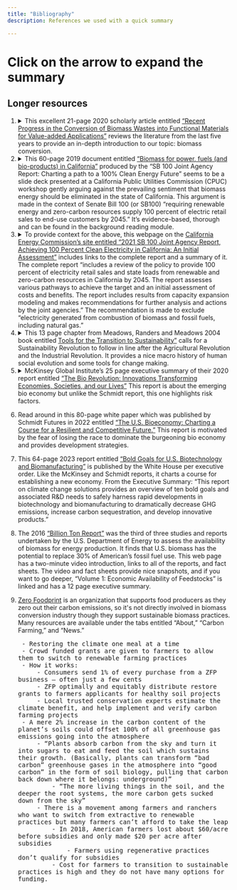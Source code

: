 ```yaml
---
title: "Bibliography"
description: References we used with a quick summary

---
```

<!-- adding style for pre tag for text wrap-->
<style>
pre {
    white-space: pre-wrap;       /* Since CSS 2.1 */
    white-space: -moz-pre-wrap;  /* Mozilla, since 1999 */
    white-space: -pre-wrap;      /* Opera 4-6 */
    white-space: -o-pre-wrap;    /* Opera 7 */
    word-wrap: break-word;       /* Internet Explorer 5.5+ */
}
</style>
# Click on the arrow to expand the summary

## Longer resources

1. <details><summary> This excellent 21-page 2020 scholarly article entitled <a href="https://www.tandfonline.com/doi/full/10.1080/14686996.2020.1848213">“Recent Progress in the Conversion of Biomass Wastes into Functional Materials for Value-added Applications”</a> reviews the literature from the last five years to provide an in-depth introduction to our topic:  biomass conversion. </summary>

    <pre>
    - In this reading they talk about research within 5 years including
        * Natural polymers
        * Biomass wastes
        * Using carbon materials as
            * Absorbents
            * Catalyst carriers
            * Electrode materials
            * Functional composites
    - Going into the third paragraph, they write about different examples of biomass including
        * Wood
        * Ag waste peels
        * Biochar
            - Online def: black carbon produced from biomass sources
                * wood chips
                * plant residues
                * manure
                * other agricultural waste products
    - Agricultural waste and biomass wastes that come from ag are produced  over  hundred million tons per year.
    - They also stated that coffee industries produce over 7 million tons of coffee grounds coffee pulp and cherry hush which ends up causing disposal problems
    - crop straw (Cellulose, hemicellulose, and lignin)
    - rice husk(cellulose (25–35%), hemicellulose (18–21%), lignin (26–31%) and silica (15–17%)) peanut shells, corn cob(contains 39–45% of glucan, 25–35% of xylan, 17–21% of lignin)
    - Natural polymers can be used instead of synthetic polymers which come from fossil resources.
        * Within all of these natural resources, the different types of polymers that come from them are often  overlooked
    - Overview of first reading: This text was meant to highlight newer ways of using natural resources other than having them dumped in landfills.  There are still some uses for biomass that have not been fully explored.
    </pre>

1. <details><summary>This 60-page 2019 document entitled <a href="pdfs/biomassForPower.pdf" class="image fit">“Biomass for power, fuels (and bio-products) in California”</a> produced by the “SB 100 Joint Agency Report: Charting a path to a 100% Clean Energy Future” seems to be a slide deck presented at a California Public Utilities Commission (CPUC) workshop gently arguing against the prevailing sentiment that biomass energy should be eliminated in the state of California. This argument is made in the context of Senate Bill 100 (or SB100) “requiring renewable energy and zero-carbon resources supply 100 percent of electric retail sales to end-use customers by 2045.” It’s evidence-based, thorough and can be found in the background reading module.</summary>

    <pre>
    - The SB 100 policy mandates that California will achieve 100 percent renewable energy and zero-carbon resources for electric retail sales to end-use customers and state agencies by December 31, 2045, while ensuring that the transition does not lead to increased greenhouse gas emissions within the western electricity grid.
    - The transition to a zero-carbon electric system faces challenges in sectors such as aviation, long-distance transport, industrial materials, and maintaining highly reliable electricity. Energy-dense liquid fuels derived from biofuels or advanced synthetic processes present potential solutions to these challenges.
    - Achieving high reliability in a power sector heavily reliant on variable renewables requires storage solutions or flexible generators with low fixed costs. Alternatives and innovations are essential to ensure grid stability and reliability.
    - California's biomass resources, including forest, urban, and agricultural biomass, offer transformation pathways for generating power, fuels, and bioproducts. These resources can be integrated to create a more sustainable energy system.
    - The utilization of solid fuel biomass in California involves a variety of agricultural and food processing residues, clean urban wood, and forest product residues. While biomass steam plants were initially constructed to mitigate pollution from open burning, they currently face challenges related to cost, efficiency, and perception of pollution. However, the significant availability of woody biomass from expanding tree and vine acreage presents opportunities for power, liquid fuel, and biogas production, while also reducing emissions from open burning and maximizing resource utilization.
    </pre>

1. <details><summary>To provide context for the above, this webpage on the <a href="https://www.energy.ca.gov/publications/2021/2021-sb-100-joint-agency-report-achieving-100-percent-clean-electricity">California Energy Commission’s site entitled “2021 SB 100 Joint Agency Report, Achieving 100 Percent Clean Electricity in California: An Initial Assessment”</a> includes links to the complete report and a summary of it. The complete report “includes a review of the policy to provide 100 percent of electricity retail sales and state loads from renewable and zero-carbon resources in California by 2045. The report assesses various pathways to achieve the target and an initial assessment of costs and benefits. The report includes results from capacity expansion modeling and makes recommendations for further analysis and actions by the joint agencies.”  The recommendation is made to exclude “electricity generated from combustion of biomass and fossil fuels, including natural gas.”</summary>

1. <details><summary>This 13 page chapter from Meadows, Randers and Meadows 2004 book entitled <a href = "https://donellameadows.org/archives/tools-for-the-transition-to-sustainability/"> Tools for the Transition to Sustainability”</a> calls for a Sustainability Revolution to follow in line after the Agricultural Revolution and the Industrial Revolution. It provides a nice macro history of human social evolution and some tools for change making. </summary>

    <pre>
    - Most “answers” for sustainability, things ‘every day people’ can do, are not cut & dry, one-fits all answers that are attainable for everyone
        - Ie buying an energy-efficient car, recycle bottles and cans, or vote
            -“if you are among those people in the world blessed with cars, bottles, cans, or elections”
        - There are five essential tools which any society that hopes to survive over the long term must utilize:
            - Visioning
            - Networking
            - Truth-telling
            - Learning
            - Loving
        - If a small group of people are persistent and consistent with the application of these then they have the potential to produce enormous change, perhaps producing a revolution
            -Revolution being defined as a large scale social, behavioral, and educational change
        - Visioning:
            - Imagining, first general then with increasing specificity, what you really want
                -Removing any and all restraints of “feasibility”
        - Networking:
            - A network is nonhierarchical, it is a web of connections among equals, held together not by force, obligation, material incentive, or social contract, but by shared values and the understanding that some tasks can be accomplished together that could never be accomplished separately.
        - Truth-telling:
            - Instead of giving information with negative undertones try to use positive ones
            - A warning about the future being a predication of doom vs a warning about the future as a recommendation to follow a different path
        - Learning:
            - Learning means the willingness to go slowly, to try things out, and to collect information about the effects of actions, including the crucial but not always welcome information that the action is not working
        - Loving:
            -Individualism and short-sightedness are the greatest problems of the current social system, we think, and the deepest cause of unsustainability. Love and compassion institutionalized in collective solutions is the better alternative.
    </pre>

1. <details><summary>McKinsey Global Institute’s 25 page executive summary of their 2020 report entitled <a href="https://www.mckinsey.com/~/media/mckinsey/industries/life%20sciences/our%20insights/the%20bio%20revolution%20innovations%20transforming%20economies%20societies%20and%20our%20lives/mgi_the%20bio%20revolution_executive%20summary_may%202020.pdf"> “The Bio Revolution: Innovations Transforming Economies, Societies, and our Lives”</a> This report is about the emerging bio economy but unlike the Schmidt report, this one highlights risk factors. </summary>

    <pre>
    - Biomolecules, biosystems, biomachines, and biocomputing are all emerging and evolving technologies, and are being adapted for commercial use.
    - Approximately 60% of physical inputs to the global economy could be produced biologically: about one-third are biological materials and the remaining two-thirds are non-biological.
    - Biotechnology advancements and currently feasible applications could be valued up to $4 trillion a year over the next 10 to 20 years.
    - Very serious risks exist with new biological capabilities and there needs to be an established proactive, rather than reactive approach moving forward.
    - There are 3 stages from lab to market: scientific research, commercial availability, and diffusion at scale.
    - Bio-literacy will need to be instituted across populations for effective risk-reward mitigations.
    - Research and development is shifting from discovery by accident to rational design.
    - Biological precision applications are advancing in medical and agricultural sciences.
    - Gene editing of human and non-human organisms show promise for increased food production and drought resistance, gene driving, and disease vector mitigation, however, there are significant ecological risks, both known and unknown, that need to be addressed.
    - Automation and AI are being employed to dramatically reduce R&D costs and throughput times.
    - Roughly 30% of private sector R&D could be in industries employing some kind of biological means of analysis, inputs, and production.
    - Current primary domains involving biotechnology research and innovation are health and agriculture.
    - Over the next 10 to 20 years, more than half of the biotechnology impact will likely be in agriculture and consumer products.
    - Over time, fully recognized biotechnology applications could address 45% of the global health burden.
    - As discoveries and advancements commence, adjacent technologies and industries may further enhance adoption speed, reduce costs, and spur rippling changes throughout global economies.
    - Knock-on economic effects may augment broader economic forces caused by increased lifespans, better health outcomes, repurposed land and commercial real estate, and rising retirement ages.
    - Biology is self-replicating, is self-sustaining, and does not respect jurisdictional boundaries.
    - The interconnected nature of biology can increase the potential for unintended consequences.
    - Low barriers to entry open the door to potential misuse with potentially fatal consequences.
    - Differing value systems make it hard to forge consensus, including on life-and-death issues.
    - Privacy issues are, and will continue to be, ongoing issues as questions about who really owns DNA sequences, genetic information, brainwave data, and eventually thoughts.
    - Socioeconomic disparities will provide unequal access to new medical technologies and may further divide the wealthy from the poor at all scales.
    - Biotechnology creation and adoption follows three broad phases: scientific research, commercialization, and diffusion.
    - Diffusion of responsibility is especially important, due to inherent risks.
    - Value propositions will play a significant role in adoption, feasibility, and cost effectiveness as emerging technologies come into the open market.
    </pre>

1. Read around in this 80-page white paper which was published by Schmidt Futures in 2022 entitled <a href="https://www.schmidtfutures.org/wp-content/uploads/2023/05/Bioeconomy-Task-Force-Strategy-4.14.22-4.pdf"> “The U.S. Bioeconomy: Charting a Course for a Resilient and Competitive Future.”</a> This report is motivated by the fear of losing the race to dominate the burgeoning bio economy and provides development strategies. 

1. This 64-page 2023 report entitled <a href="https://www.whitehouse.gov/wp-content/uploads/2023/03/Bold-Goals-for-U.S.-Biotechnology-and-Biomanufacturing-Harnessing-Research-and-Development-To-Further-Societal-Goals-FINAL.pdf"> “Bold Goals for U.S. Biotechnology and Biomanufacturing”</a> is published by the White House per executive order. Like the McKinsey and Schmidt reports, it charts a course for establishing a new economy. From the Executive Summary:  “This report on climate change solutions provides an overview of ten bold goals and associated R&D needs to safely harness rapid developments in biotechnology and biomanufacturing to dramatically decrease GHG emissions, increase carbon sequestration, and develop innovative products.”

1. The 2016 <a href="https://www.energy.gov/eere/bioenergy/2016-billion-ton-report">“Billion Ton Report”</a> was the third of three studies and reports undertaken by the U.S. Department of Energy to assess the availability of biomass for energy production. It finds that U.S. biomass has the potential to replace 30% of American’s fossil fuel use. This web page has a two-minute video introduction, links to all of the reports, and fact sheets.  The video and fact sheets provide nice snapshots, and if you want to go deeper, “Volume 1: Economic Availability of Feedstocks” is linked and has a 12 page executive summary.

1. <a href="https://www.zerofoodprint.org">Zero Foodprint</a> is an organization that supports food producers as they zero out their carbon emissions, so it's not directly involved in biomass conversion industry though they support sustainable biomass practices. Many resources are available under the tabs entitled “About,” “Carbon Farming,” and “News.”

    <pre>
    - Restoring the climate one meal at a time
    - Crowd funded grants are given to farmers to allow them to switch to renewable farming practices
    - How it works:
        - Consumers send 1% of every purchase from a ZFP business – often just a few cents
        - ZFP optimally and equitably distribute restore grants to farmers applicants for healthy soil projects
        - Local trusted conservation experts estimate the climate benefit, and help implement and verify carbon farming projects
    - A mere 2% increase in the carbon content of the planet’s soils could offset 100% of all greenhouse gas emissions going into the atmosphere
        - “Plants absorb carbon from the sky and turn it into sugars to eat and feed the soil which sustains their growth. (Basically, plants can transform “bad carbon” greenhouse gases in the atmosphere into “good carbon” in the form of soil biology, pulling that carbon back down where it belongs: underground)”
            - “The more living things in the soil, and the deeper the root systems, the more carbon gets sucked down from the sky”
        - There is a movement among farmers and ranchers who want to switch from extractive to renewable practices but many farmers can’t afford to take the leap
            - In 2018, American farmers lost about $60/acre before subsidies and only made $20 per acre after subsidies
                - Farmers using regenerative practices don’t qualify for subsidies
            - Cost for farmers to transition to sustainable practices is high and they do not have many options for funding.
    </pre>
